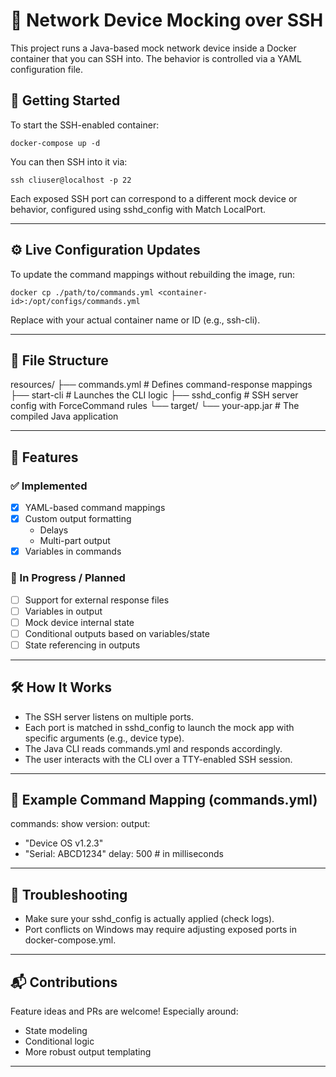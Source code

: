 # 🧪 Network Device Mocking over SSH

This project runs a Java-based mock network device inside a Docker container that you can SSH into. The behavior is controlled via a YAML configuration file.

## 🚀 Getting Started

To start the SSH-enabled container:

    docker-compose up -d

You can then SSH into it via:

    ssh cliuser@localhost -p 22

Each exposed SSH port can correspond to a different mock device or behavior, configured using sshd_config with Match LocalPort.

---

## ⚙️ Live Configuration Updates

To update the command mappings without rebuilding the image, run:

    docker cp ./path/to/commands.yml <container-id>:/opt/configs/commands.yml

Replace <container-id> with your actual container name or ID (e.g., ssh-cli).

---

## 📁 File Structure

resources/
├── commands.yml         # Defines command-response mappings
├── start-cli            # Launches the CLI logic
├── sshd_config          # SSH server config with ForceCommand rules
└── target/
└── your-app.jar     # The compiled Java application

---

## 📜 Features

### ✅ Implemented

- [x] YAML-based command mappings
- [x] Custom output formatting
    - Delays
    - Multi-part output
- [x] Variables in commands

### 🔧 In Progress / Planned

- [ ] Support for external response files
- [ ] Variables in output
- [ ] Mock device internal state
- [ ] Conditional outputs based on variables/state
- [ ] State referencing in outputs

---

## 🛠 How It Works

- The SSH server listens on multiple ports.
- Each port is matched in sshd_config to launch the mock app with specific arguments (e.g., device type).
- The Java CLI reads commands.yml and responds accordingly.
- The user interacts with the CLI over a TTY-enabled SSH session.

---

## 🧪 Example Command Mapping (commands.yml)

commands:
show version:
output:
- "Device OS v1.2.3"
- "Serial: ABCD1234"
delay: 500  # in milliseconds

---

## 🧯 Troubleshooting

- Make sure your sshd_config is actually applied (check logs).
- Port conflicts on Windows may require adjusting exposed ports in docker-compose.yml.

---

## 📬 Contributions

Feature ideas and PRs are welcome! Especially around:
- State modeling
- Conditional logic
- More robust output templating

---

